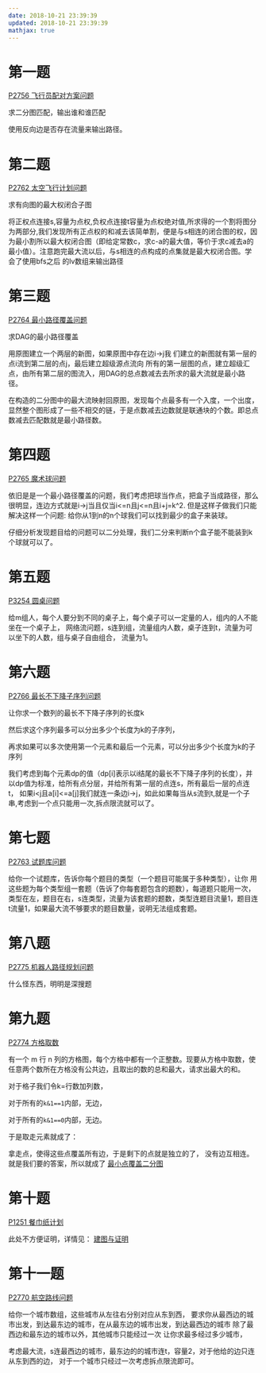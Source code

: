 ```yaml
---
date: 2018-10-21 23:39:39
updated: 2018-10-21 23:39:39
mathjax: true
---
```


# 第一题

[P2756 飞行员配对方案问题](https://www.luogu.org/problemnew/show/P2756)

求二分图匹配，输出谁和谁匹配

使用反向边是否存在流量来输出路径。 

# 第二题

[P2762 太空飞行计划问题](https://www.luogu.org/problemnew/show/P2762)

求有向图的最大权闭合子图

将正权点连接s,容量为点权,负权点连接t容量为点权绝对值,所求得的一个割将图分为两部分,我们发现所有正点权的和减去该简单割，便是与s相连的闭合图的权，因为最小割所以最大权闭合图（即给定常数c，求c-a的最大值，等价于求c减去a的最小值）。注意跑完最大流以后，与s相连的点构成的点集就是最大权闭合图。学会了使用bfs之后 的lv数组来输出路径 

# 第三题

[P2764 最小路径覆盖问题](https://www.luogu.org/problemnew/show/P2764#sub)

求DAG的最小路径覆盖

用原图建立一个两层的新图，如果原图中存在边i->j我 们建立的新图就有第一层的点i流到第二层的点j，最后建立超级源点流向 所有的第一层图的点，建立超级汇点，由所有第二层的图流入，用DAG的总点数减去去所求的最大流就是最小路径。

在构造的二分图中的最大流映射回原图，发现每个点最多有一个入度，一个出度，显然整个图形成了一些不相交的链，于是点数减去边数就是联通块的个数。即总点数减去匹配数就是最小路径数。

# 第四题

[P2765 魔术球问题](https://www.luogu.com.cn/problem/P2765)

依旧是是一个最小路径覆盖的问题，我们考虑把球当作点，把盒子当成路径，那么很明显，连边方式就是i->j当且仅当i<=n且j<=n且i+j=k^2. 
但是这样子做我们只能解决这样一个问题: 给你从1到n的n个球我们可以找到最少的盒子来装球。 

仔细分析发现题目给的问题可以二分处理，我们二分来判断n个盒子能不能装到k个球就可以了。 

# 第五题

[P3254 圆桌问题](https://www.luogu.org/problemnew/show/P3254)


给m组人，每个人要分到不同的桌子上，每个桌子可以一定量的人，组内的人不能坐在一个桌子上， 网络流问题，s连到组，流量组内人数，桌子连到t，流量为可以坐下的人数，组与桌子自由组合， 流量为1。 



# 第六题

[P2766 最长不下降子序列问题](https://www.luogu.org/problemnew/show/P2766)

让你求一个数列的最长不下降子序列的长度k

然后求这个序列最多可以分出多少个长度为k的子序列，

再求如果可以多次使用第一个元素和最后一个元素，可以分出多少个长度为k的子序列

我们考虑到每个元素dp的值（dp[i]表示以i结尾的最长不下降子序列的长度），并以dp值为标准，给所有点分层，并给所有第一层的点连s，所有最后一层的点连t， 如果i<j且a[i]<=a[j]我们就连一条边i->j，如此如果每当从s流到t,就是一个子串,考虑到一个点只能用一次,拆点限流就可以了。 



# 第七题

[P2763 试题库问题](https://www.luogu.org/problemnew/show/P2763)

给你一个试题库，告诉你每个题目的类型（一个题目可能属于多种类型），让你 用这些题为每个类型组一套题（告诉了你每套题包含的题数），每道题只能用一次， 
类型在左，题目在右，s连类型，流量为该套题的题数，类型连题目流量1，题目连 t流量1，如果最大流不够要求的题目数量，说明无法组成套题。 



# 第八题

[P2775 机器人路径规划问题](https://www.luogu.org/problemnew/show/P2775)


什么怪东西，明明是深搜题 



# 第九题

[P2774 方格取数](https://www.luogu.org/problemnew/show/P2774)

有一个 m 行 n 列的方格图，每个方格中都有一个正整数。现要从方格中取数，使任意两个数所在方格没有公共边，且取出的数的总和最大，请求出最大的和。

 对于格子我们令k=行数加列数，

对于所有的`k&1==1`内部，无边，

 对于所有的`k&1==0`内部，无边。

于是取走元素就成了： 

拿走点，使得这些点覆盖所有边，于是剩下的点就是独立的了， 没有边互相连。就是我们要的答案，所以就成了 [最小点覆盖二分图](https://fightinggg.github.io/ACM/stencil/graph_theory/最小顶点覆盖二分图.html) 



# 第十题

[P1251 餐巾纸计划](https://www.luogu.org/problemnew/show/P1251)

此处不方便证明，详情见： [建图与证明](https://fightinggg.github.io/ACM/stencil/graph_theory/二分图最小费用固定流.html)



# 第十一题

[ P2770 航空路线问题](https://www.luogu.com.cn/problem/P2770)

给你一个城市数组，这些城市从左往右分别对应从东到西， 要求你从最西边的城市出发，到达最东边的城市，在从最东边的城市出发，到达最西边的城市 除了最西边和最东边的城市以外，其他城市只能经过一次 让你求最多经过多少城市， 

考虑最大流，s连最西边的城市，最东边的的城市连t，容量2，对于他给的边只连从东到西的边， 对于一个城市只经过一次考虑拆点限流即可。 